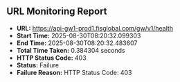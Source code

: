 ## URL Monitoring Report

- **URL:** https://api-gw1-prod1.fisglobal.com/gw/v1/health
- **Start Time:** 2025-08-30T08:20:32.099303
- **End Time:** 2025-08-30T08:20:32.483607
- **Total Time Taken:** 0.384304 seconds
- **HTTP Status Code:** 403
- **Status:** Failure
- **Failure Reason:** HTTP Status Code: 403
